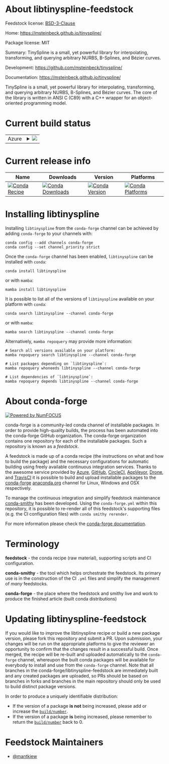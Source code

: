About libtinyspline-feedstock
=============================

Feedstock license: [BSD-3-Clause](https://github.com/conda-forge/libtinyspline-feedstock/blob/main/LICENSE.txt)

Home: https://msteinbeck.github.io/tinyspline/

Package license: MIT

Summary: TinySpline is a small, yet powerful library for interpolating, transforming, and querying arbitrary NURBS, B-Splines, and Bézier curves.

Development: https://github.com/msteinbeck/tinyspline/

Documentation: https://msteinbeck.github.io/tinyspline/

TinySpline is a small, yet powerful library for interpolating, transforming, and querying arbitrary NURBS, B-Splines, and Bézier curves.
The core of the library is written in ANSI C (C89) with a C++ wrapper for an object-oriented programming model.


Current build status
====================


<table>
    
  <tr>
    <td>Azure</td>
    <td>
      <details>
        <summary>
          <a href="https://dev.azure.com/conda-forge/feedstock-builds/_build/latest?definitionId=22597&branchName=main">
            <img src="https://dev.azure.com/conda-forge/feedstock-builds/_apis/build/status/libtinyspline-feedstock?branchName=main">
          </a>
        </summary>
        <table>
          <thead><tr><th>Variant</th><th>Status</th></tr></thead>
          <tbody><tr>
              <td>linux_64</td>
              <td>
                <a href="https://dev.azure.com/conda-forge/feedstock-builds/_build/latest?definitionId=22597&branchName=main">
                  <img src="https://dev.azure.com/conda-forge/feedstock-builds/_apis/build/status/libtinyspline-feedstock?branchName=main&jobName=linux&configuration=linux%20linux_64_" alt="variant">
                </a>
              </td>
            </tr><tr>
              <td>osx_64</td>
              <td>
                <a href="https://dev.azure.com/conda-forge/feedstock-builds/_build/latest?definitionId=22597&branchName=main">
                  <img src="https://dev.azure.com/conda-forge/feedstock-builds/_apis/build/status/libtinyspline-feedstock?branchName=main&jobName=osx&configuration=osx%20osx_64_" alt="variant">
                </a>
              </td>
            </tr><tr>
              <td>win_64</td>
              <td>
                <a href="https://dev.azure.com/conda-forge/feedstock-builds/_build/latest?definitionId=22597&branchName=main">
                  <img src="https://dev.azure.com/conda-forge/feedstock-builds/_apis/build/status/libtinyspline-feedstock?branchName=main&jobName=win&configuration=win%20win_64_" alt="variant">
                </a>
              </td>
            </tr>
          </tbody>
        </table>
      </details>
    </td>
  </tr>
</table>

Current release info
====================

| Name | Downloads | Version | Platforms |
| --- | --- | --- | --- |
| [![Conda Recipe](https://img.shields.io/badge/recipe-libtinyspline-green.svg)](https://anaconda.org/conda-forge/libtinyspline) | [![Conda Downloads](https://img.shields.io/conda/dn/conda-forge/libtinyspline.svg)](https://anaconda.org/conda-forge/libtinyspline) | [![Conda Version](https://img.shields.io/conda/vn/conda-forge/libtinyspline.svg)](https://anaconda.org/conda-forge/libtinyspline) | [![Conda Platforms](https://img.shields.io/conda/pn/conda-forge/libtinyspline.svg)](https://anaconda.org/conda-forge/libtinyspline) |

Installing libtinyspline
========================

Installing `libtinyspline` from the `conda-forge` channel can be achieved by adding `conda-forge` to your channels with:

```
conda config --add channels conda-forge
conda config --set channel_priority strict
```

Once the `conda-forge` channel has been enabled, `libtinyspline` can be installed with `conda`:

```
conda install libtinyspline
```

or with `mamba`:

```
mamba install libtinyspline
```

It is possible to list all of the versions of `libtinyspline` available on your platform with `conda`:

```
conda search libtinyspline --channel conda-forge
```

or with `mamba`:

```
mamba search libtinyspline --channel conda-forge
```

Alternatively, `mamba repoquery` may provide more information:

```
# Search all versions available on your platform:
mamba repoquery search libtinyspline --channel conda-forge

# List packages depending on `libtinyspline`:
mamba repoquery whoneeds libtinyspline --channel conda-forge

# List dependencies of `libtinyspline`:
mamba repoquery depends libtinyspline --channel conda-forge
```


About conda-forge
=================

[![Powered by
NumFOCUS](https://img.shields.io/badge/powered%20by-NumFOCUS-orange.svg?style=flat&colorA=E1523D&colorB=007D8A)](https://numfocus.org)

conda-forge is a community-led conda channel of installable packages.
In order to provide high-quality builds, the process has been automated into the
conda-forge GitHub organization. The conda-forge organization contains one repository
for each of the installable packages. Such a repository is known as a *feedstock*.

A feedstock is made up of a conda recipe (the instructions on what and how to build
the package) and the necessary configurations for automatic building using freely
available continuous integration services. Thanks to the awesome service provided by
[Azure](https://azure.microsoft.com/en-us/services/devops/), [GitHub](https://github.com/),
[CircleCI](https://circleci.com/), [AppVeyor](https://www.appveyor.com/),
[Drone](https://cloud.drone.io/welcome), and [TravisCI](https://travis-ci.com/)
it is possible to build and upload installable packages to the
[conda-forge](https://anaconda.org/conda-forge) [anaconda.org](https://anaconda.org/)
channel for Linux, Windows and OSX respectively.

To manage the continuous integration and simplify feedstock maintenance
[conda-smithy](https://github.com/conda-forge/conda-smithy) has been developed.
Using the ``conda-forge.yml`` within this repository, it is possible to re-render all of
this feedstock's supporting files (e.g. the CI configuration files) with ``conda smithy rerender``.

For more information please check the [conda-forge documentation](https://conda-forge.org/docs/).

Terminology
===========

**feedstock** - the conda recipe (raw material), supporting scripts and CI configuration.

**conda-smithy** - the tool which helps orchestrate the feedstock.
                   Its primary use is in the construction of the CI ``.yml`` files
                   and simplify the management of *many* feedstocks.

**conda-forge** - the place where the feedstock and smithy live and work to
                  produce the finished article (built conda distributions)


Updating libtinyspline-feedstock
================================

If you would like to improve the libtinyspline recipe or build a new
package version, please fork this repository and submit a PR. Upon submission,
your changes will be run on the appropriate platforms to give the reviewer an
opportunity to confirm that the changes result in a successful build. Once
merged, the recipe will be re-built and uploaded automatically to the
`conda-forge` channel, whereupon the built conda packages will be available for
everybody to install and use from the `conda-forge` channel.
Note that all branches in the conda-forge/libtinyspline-feedstock are
immediately built and any created packages are uploaded, so PRs should be based
on branches in forks and branches in the main repository should only be used to
build distinct package versions.

In order to produce a uniquely identifiable distribution:
 * If the version of a package **is not** being increased, please add or increase
   the [``build/number``](https://docs.conda.io/projects/conda-build/en/latest/resources/define-metadata.html#build-number-and-string).
 * If the version of a package **is** being increased, please remember to return
   the [``build/number``](https://docs.conda.io/projects/conda-build/en/latest/resources/define-metadata.html#build-number-and-string)
   back to 0.

Feedstock Maintainers
=====================

* [@mantkiew](https://github.com/mantkiew/)

